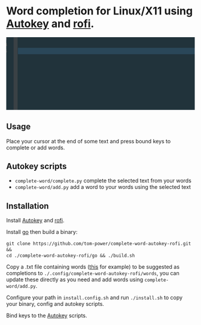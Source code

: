 # Word completion for Linux/X11 using [Autokey](https://github.com/autokey/autokey) and [rofi](https://github.com/davatorium/rofi).

![Alt Text](https://github.com/tom-power/complete-word-autokey-rofi/blob/master/assets/demo.gif)

## Usage

Place your cursor at the end of some text and press bound keys to complete or add words.

## Autokey scripts

- `complete-word/complete.py` complete the selected text from your words
- `complete-word/add.py` add a word to your words using the selected text

## Installation

Install [Autokey](https://github.com/autokey/autokey) and [rofi](https://github.com/davatorium/rofi).

Install [go](https://golang.org/) then build a binary:

```
git clone https://github.com/tom-power/complete-word-autokey-rofi.git &&
cd ./complete-word-autokey-rofi/go && ./build.sh
```

Copy a .txt file containing words ([this](https://github.com/first20hours/google-10000-english/blob/master/google-10000-english-no-swears.txt) for example) to be suggested as completions to `./.config/complete-word-autokey-rofi/words`, you can update these directly as you need and add words using `complete-word/add.py`.

Configure your path in `install.config.sh` and run `./install.sh` to copy your binary, config and autokey scripts.

Bind keys to the [Autokey](https://github.com/autokey/autokey) scripts.


